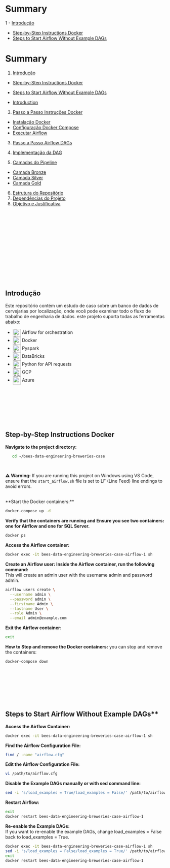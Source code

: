 # Summary
1 - [Introdução](#Introdução)
- [Step-by-Step Instructions Docker](#step-by-step-instructions-docker)
- [Steps to Start Airflow Without Example DAGs](#steps-to-start-airflow-without-example-dags)

# Summary
1. [Introdução](#Introdução)
- [Step-by-Step Instructions Docker](#step-by-step-instructions-docker)
- [Steps to Start Airflow Without Example DAGs](#steps-to-start-airflow-without-example-dags)

- [Introduction](#introduction)


3. [Passo a Passo Instruções Docker](#Passo-a-Passo-Instruções-Docker)
 - [Instalação Docker](#Instalação-Docker)
 - [Configuração Docker Compose](#Configuração-Docker-Compose)
 - [Executar Airflow](#Executar-Airflow)

3. [Passo a Passo Airflow DAGs](#Passo-a-Passo-Airflow-DAGs)
4. [Implementação da DAG](#Implementação-da-DAG)

5. [Camadas do Pipeline](#Camadas-do-Pipeline)
 - [Camada Bronze](#Camada-Bronze)
 - [Camada Silver](#Camada-Silver)
 - [Camada Gold](#Camada-Gold)

6. [Estrutura do Repositório](#Estrutura-do-Repositório)
7. [Dependências do Projeto](#Dependências-do-Projeto)
8. [Objetivo e Justificativa](#Objetivo-e-Justificativa)

</br></br></br></br></br></br>








</br></br></br></br></br></br>
## Introdução
Este repositório contém um estudo de caso sobre um banco de dados de cervejarias por localização, onde você pode examinar todo o fluxo de trabalho de engenharia de dados. este projeto suporta todas as ferramentas abaixo:

- <img src="https://static-00.iconduck.com/assets.00/airflow-icon-512x512-tpr318yf.png" alt="Airflow" width="25" style="vertical-align: middle;"/>  Airflow for orchestration
- <img src="https://www.docker.com/wp-content/uploads/2022/03/vertical-logo-monochromatic.png" alt="Docker" width="25" style="vertical-align: middle;"/>  Docker
- <img src="https://upload.wikimedia.org/wikipedia/commons/f/f3/Apache_Spark_logo.svg" alt="Pyspark" width="25" style="vertical-align: middle;"/>  Pyspark
- <img src="https://upload.wikimedia.org/wikipedia/commons/6/63/Databricks_Logo.png" alt="Databricks" width="25" style="vertical-align: middle;"/>  DataBricks
- <img src="https://img.icons8.com/?size=100&id=13441&format=png&color=000000" alt="Python" width="25" style="vertical-align: middle;"/>  Python for API requests
- <img src="https://img.icons8.com/?size=100&id=WHRLQdbEXQ16&format=png&color=000000" alt="GCP" width="25" style="vertical-align: middle;"/>  GCP
- <img src="https://img.icons8.com/?size=96&id=ThrCWrDxDa0v&format=png" lt="Azure" width="25" style="vertical-align: middle;"/> Azure



</br></br></br></br></br></br>
## Step-by-Step Instructions Docker
**Navigate to the project directory:**

```bash
   cd ~/bees-data-engineering-breweries-case
```
</br>


**⚠️ Warning:**
If you are running this project on Windows using VS Code, ensure that the `start_airflow.sh` file is set to LF (Line Feed) line endings to avoid errors.

</br>
**Start the Docker containers:**

```bash
docker-compose up -d
```

**Verify that the containers are running and Ensure you see two containers: one for Airflow and one for SQL Server.**

```bash
docker ps
```

**Access the Airflow container:**

```bash
docker exec -it bees-data-engineering-breweries-case-airflow-1 sh
```

**Create an Airflow user: Inside the Airflow container, run the following command:**
<br/>
This will create an admin user with the username admin and password admin.
```bash
airflow users create \
  --username admin \
  --password admin \
  --firstname Admin \
  --lastname User \
  --role Admin \
  --email admin@example.com
```

**Exit the Airflow container:**
```bash
exit
```

**How to Stop and remove the Docker containers:**
you can stop and remove the containers:

```bash
docker-compose down
```
</br></br></br></br></br></br>
## Steps to Start Airflow Without Example DAGs**
**Access the Airflow Container:**
```bash
docker exec -it bees-data-engineering-breweries-case-airflow-1 sh
```
**Find the Airflow Configuration File:**
```bash
find / -name "airflow.cfg"
```
**Edit the Airflow Configuration File:**
```bash
vi /path/to/airflow.cfg
```
**Disable the Example DAGs manually or with sed command line:**
```bash
sed -i 's/load_examples = True/load_examples = False/' /path/to/airflow.cfg
```

**Restart Airflow:**
```bash
exit
docker restart bees-data-engineering-breweries-case-airflow-1
```


**Re-enable the Example DAGs:**
</br>
If you want to re-enable the example DAGs, change load_examples = False back to load_examples = True.

```bash
docker exec -it bees-data-engineering-breweries-case-airflow-1 sh
sed -i 's/load_examples = False/load_examples = True/' /path/to/airflow.cfg
exit
docker restart bees-data-engineering-breweries-case-airflow-1
```
